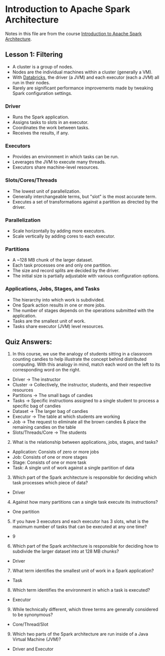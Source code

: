 # Introduction to Apache Spark Architecture <br>

Notes in this file are from the course [Introduction to Apache Spark Architecture](https://customer-academy.databricks.com/). <br>

## Lesson 1: Filtering <br>
* A cluster is a group of nodes. <br>
* Nodes are the individual machines within a cluster (generally a VM). <br>
* With [Databricks](https://www.databricks.com/), the driver (a JVM) and each executor (each a JVM) all run in their nodes. <br>
* Rarely are significant performance improvements made by tweaking Spark configuration settings. <br>

### Driver <br>
* Runs the Spark application. <br>
* Assigns tasks to slots in an executor. <br>
* Coordinates the work between tasks. <br>
* Receives the results, if any. <br>

### Executors <br>
* Provides an environment in which tasks can be run. <br>
* Leverages the JVM to execute many threads. <br>
* Executors share machine-level resources. <br>

### Slots/Cores/Threads <br>
* The lowest unit of parallelization. <br>
* Generally interchangeable terms, but "slot" is the most accurate term. <br>
* Executes a set of transformations against a partition as directed by the driver. <br>

### Parallelization <br>
* Scale horizontally by adding more executors. <br>
* Scale vertically by adding cores to each executor. <br>

### Partitions <br>
* A ~128 MB chunk of the larger dataset. <br>
* Each task processes one and only one partition. <br>
* The size and record splits are decided by the driver. <br>
* The initial size is partially adjustable with various configuration options. <br>

### Applications, Jobs, Stages, and Tasks <br>
* The hierarchy into which work is subdivided. <br>
* One Spark action results in one or more jobs. <br>
* The number of stages depends on the operations submitted with the application. <br>
* Tasks are the smallest unit of work. <br>
* Tasks share executor (JVM) level resources. <br>

## Quiz Answers:
1. In this course, we use the analogy of students sitting in a classroom counting candies to help illustrate the concept behind distributed computing.
With this analogy in mind, match each word on the left to its corresponding word on the right.
* Driver -> The instructor
* Cluster -> Collectively, the instructor, students, and their respective resources
* Partitions -> The small bags of candies
* Tasks -> Specific instructions assigned to a single student to process a specific bag of candies
* Dataset -> The larger bag of candies
* Executor -> The table at which students are working
* Job -> The request to eliminate all the brown candies & place the remaining candies on the table
* Slots/Threads/Core -> The students

2. What is the relationship between applications, jobs, stages, and tasks?
* Application: Consists of zero or more jobs
* Job: Consists of one or more stages
* Stage: Consists of one or more task
* Task: A single unit of work against a single partition of data

3. Which part of the Spark architecture is responsible for deciding which task processes which piece of data?
* Driver

4. Against how many partitions can a single task execute its instructions?
* One partition

5. If you have 3 executors and each executor has 3 slots, what is the maximum number of tasks that can be executed at any one time?
* 9

6. Which part of the Spark architecture is responsible for deciding how to subdivide the larger dataset into at 128 MB chunks?
* Driver

7. What term identifies the smallest unit of work in a Spark application?
* Task

8. Which term identifies the environment in which a task is executed?
* Executor

9. While technically different, which three terms are generally considered to be synonymous?
* Core/Thread/Slot

9. Which two parts of the Spark architecture are run inside of a Java Virtual Machine (JVM)?
* Driver and Executor

